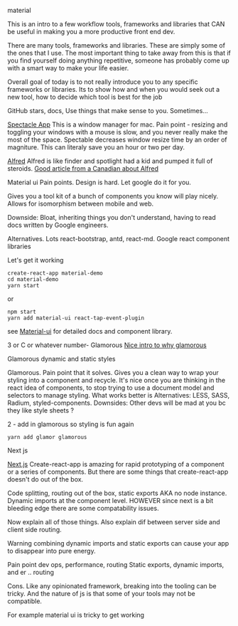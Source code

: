 material

This is an intro to a few workflow tools, frameworks and libraries that CAN be useful in making you a more 
productive front end dev. 

There are many tools, frameworks and libraries. These are simply some of the ones that I use. The most important
thing to take away from this is that if you find yourself doing anything repetitive, someone has probably come up with a smart way to make your life easier. 

Overall goal of today is to not really introduce you to any specific frameworks or libraries. Its to show how and when you would seek out a new tool, how to decide which tool is best for the job 

GitHub stars, docs, 
Use things that make sense to you. Sometimes... 

[Spectacle App](https://www.spectacleapp.com/)
This is a window manager for mac. Pain point - resizing and toggling your windows with a mouse is slow, and you never really make the most of the space. 
Spectable decreases window resize time by an order of magniture. This can literaly save you an hour or two per day. 

[Alfred](https://www.alfredapp.com/) Alfred is like finder and spotlight had a kid and pumped it full of steroids. [Good article from a Canadian about Alfred](https://medium.com/@rurka/kill-the-dock-for-macos-dcb1d4ba8c8c)


Material ui
Pain points. Design is hard. Let google do it for you. 

Gives you a tool kit of a bunch of components you know will play nicely. Allows for isomorphism between mobile and web. 

Downside: Bloat, inheriting things you don't understand, having to read docs written by Google engineers. 

Alternatives. Lots react-bootstrap, antd, react-md. Google react component libraries

Let's get it working 

```
create-react-app material-demo
cd material-demo
yarn start
```
or
```
npm start
yarn add material-ui react-tap-event-plugin
```
see [Material-ui](http://www.material-ui.com/) for detailed docs and component library. 

3 or C or whatever number- Glamorous [Nice intro to why glamorous](https://medium.com/@kentcdodds/introducing-glamorous-fb3c9f4ed20e)

Glamorous dynamic and static styles 

Glamorous. Pain point that it solves. Gives you a clean way to wrap your styling into a component and recycle. 
It's nice once you are thinking in the react idea of components, to stop trying to use a document model and selectors to manage styling. What works better is 
Alternatives: LESS, SASS, Radium, styled-components. 
Downsides: Other devs will be mad at you bc they like style sheets ? 


2 - add in glamorous so styling is fun again 

```
yarn add glamor glamorous
```


Next js 

[Next.js](https://github.com/zeit/next.js/) Create-react-app is amazing for rapid prototyping of a component or a series of components. But there are some things that create-react-app doesn't do out of the box. 

Code splitting, routing out of the box, static exports AKA no node instance. Dynamic imports at the component level. HOWEVER since next is a bit bleeding edge there are some compatability issues. 

Now explain all of those things. Also explain dif between server side and client side routing. 

Warning combining dynamic imports and static exports can cause your app to disappear into pure energy. 

Pain point dev ops, performance, routing 
Static exports, dynamic imports, and er .. routing 

Cons. Like any opinionated framework, breaking into the tooling can be tricky. And the nature of js is that some of your tools may not be compatible. 

For example material ui is tricky to get working


